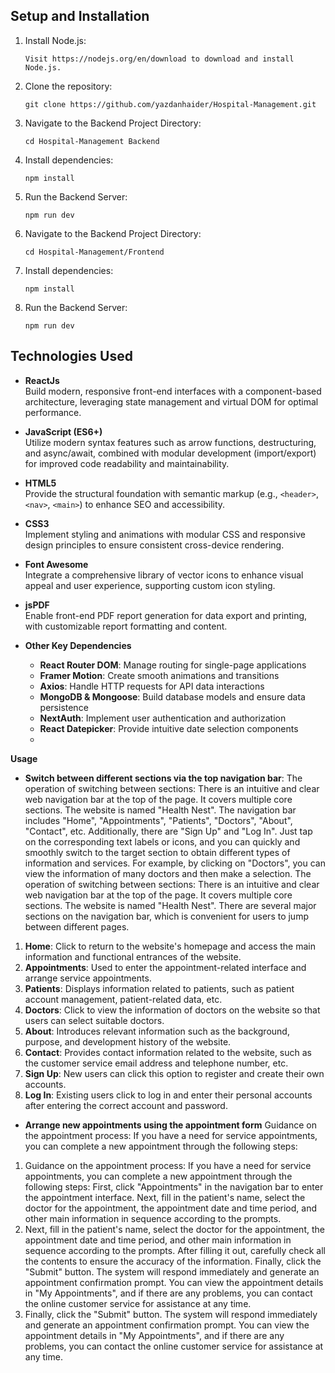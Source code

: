## Setup and Installation
1. Install Node.js:
   ```
   Visit https://nodejs.org/en/download to download and install Node.js.
   ```
2. Clone the repository:
   ```
   git clone https://github.com/yazdanhaider/Hospital-Management.git
   ```
3. Navigate to the Backend Project Directory:
   ```
   cd Hospital-Management Backend
   ```
4. Install dependencies:
   ```
   npm install
   ```
5. Run the Backend Server:
   ```
   npm run dev
   ``` 
6. Navigate to the Backend Project Directory:
   ```
   cd Hospital-Management/Frontend
   ```
7. Install dependencies:
   ```
   npm install
   ```
8. Run the Backend Server:
   ```
   npm run dev
   ```
   <!-- by 罗钰慧 -->



## Technologies Used

- **ReactJs**  
  Build modern, responsive front-end interfaces with a component-based architecture, leveraging state management and virtual DOM for optimal performance.

- **JavaScript (ES6+)**  
  Utilize modern syntax features such as arrow functions, destructuring, and async/await, combined with modular development (import/export) for improved code readability and maintainability.

- **HTML5**  
  Provide the structural foundation with semantic markup (e.g., `<header>`, `<nav>`, `<main>`) to enhance SEO and accessibility.

- **CSS3**  
  Implement styling and animations with modular CSS and responsive design principles to ensure consistent cross-device rendering.

- **Font Awesome**  
  Integrate a comprehensive library of vector icons to enhance visual appeal and user experience, supporting custom icon styling.

- **jsPDF**  
  Enable front-end PDF report generation for data export and printing, with customizable report formatting and content.

- **Other Key Dependencies**  
  - **React Router DOM**: Manage routing for single-page applications  
  - **Framer Motion**: Create smooth animations and transitions  
  - **Axios**: Handle HTTP requests for API data interactions  
  - **MongoDB & Mongoose**: Build database models and ensure data persistence  
  - **NextAuth**: Implement user authentication and authorization  
  - **React Datepicker**: Provide intuitive date selection components
  - <!-- by 农氏线 -->

**Usage**

- **Switch between different sections via the top navigation bar**:
The operation of switching between sections: There is an intuitive and clear web navigation bar at the top of the page. It covers multiple core sections. The website is named "Health Nest". The navigation bar includes "Home", "Appointments", "Patients", "Doctors", "About", "Contact", etc. Additionally, there are "Sign Up" and "Log In". Just tap on the corresponding text labels or icons, and you can quickly and smoothly switch to the target section to obtain different types of information and services. For example, by clicking on "Doctors", you can view the information of many doctors and then make a selection.
The operation of switching between sections: There is an intuitive and clear web navigation bar at the top of the page. It covers multiple core sections. The website is named "Health Nest". There are several major sections on the navigation bar, which is convenient for users to jump between different pages.
1. **Home**: Click to return to the website's homepage and access the main information and functional entrances of the website.
2. **Appointments**: Used to enter the appointment-related interface and arrange service appointments.
3. **Patients**: Displays information related to patients, such as patient account management, patient-related data, etc.
4. **Doctors**: Click to view the information of doctors on the website so that users can select suitable doctors.
5. **About**: Introduces relevant information such as the background, purpose, and development history of the website.
6. **Contact**: Provides contact information related to the website, such as the customer service email address and telephone number, etc.
7. **Sign Up**: New users can click this option to register and create their own accounts.
8. **Log In**: Existing users click to log in and enter their personal accounts after entering the correct account and password.

- **Arrange new appointments using the appointment form**
Guidance on the appointment process: If you have a need for service appointments, you can complete a new appointment through the following steps:
1. Guidance on the appointment process: If you have a need for service appointments, you can complete a new appointment through the following steps:
First, click "Appointments" in the navigation bar to enter the appointment interface.
Next, fill in the patient's name, select the doctor for the appointment, the appointment date and time period, and other main information in sequence according to the prompts.
2. Next, fill in the patient's name, select the doctor for the appointment, the appointment date and time period, and other main information in sequence according to the prompts.
After filling it out, carefully check all the contents to ensure the accuracy of the information.
Finally, click the "Submit" button. The system will respond immediately and generate an appointment confirmation prompt. You can view the appointment details in "My Appointments", and if there are any problems, you can contact the online customer service for assistance at any time.
3. Finally, click the "Submit" button. The system will respond immediately and generate an appointment confirmation prompt. You can view the appointment details in "My Appointments", and if there are any problems, you can contact the online customer service for assistance at any time. 
                                                   <!--by 莫莉华 -->
